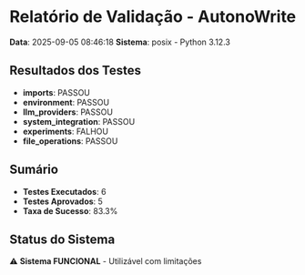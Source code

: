# Relatório de Validação - AutonoWrite

**Data**: 2025-09-05 08:46:18
**Sistema**: posix - Python 3.12.3

## Resultados dos Testes

- **imports**: PASSOU
- **environment**: PASSOU
- **llm_providers**: PASSOU
- **system_integration**: PASSOU
- **experiments**: FALHOU
- **file_operations**: PASSOU

## Sumário
- **Testes Executados**: 6
- **Testes Aprovados**: 5
- **Taxa de Sucesso**: 83.3%

## Status do Sistema
⚠️ **Sistema FUNCIONAL** - Utilizável com limitações
